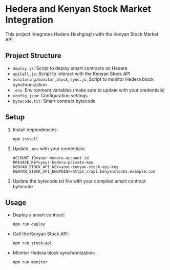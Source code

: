 # Hedera and Kenyan Stock Market Integration

This project integrates Hedera Hashgraph with the Kenyan Stock Market API.

## Project Structure

- `deploy.js`: Script to deploy smart contracts on Hedera
- `apiCall.js`: Script to interact with the Kenyan Stock API
- `monitoring/monitor_block_sync.js`: Script to monitor Hedera block synchronization
- `.env`: Environment variables (make sure to update with your credentials)
- `config.json`: Configuration settings
- `bytecode.txt`: Smart contract bytecode

## Setup

1. Install dependencies:
   ```
   npm install
   ```

2. Update `.env` with your credentials:
   ```
   ACCOUNT_ID=your-hedera-account-id
   PRIVATE_KEY=your-hedera-private-key
   KENYAN_STOCK_API_KEY=your-kenyan-stock-api-key
   KENYAN_STOCK_API_ENDPOINT=https://api.kenyanstocks.example.com
   ```

3. Update the bytecode.txt file with your compiled smart contract bytecode

## Usage

- Deploy a smart contract:
  ```
  npm run deploy
  ```

- Call the Kenyan Stock API:
  ```
  npm run stock-api
  ```

- Monitor Hedera block synchronization:
  ```
  npm run monitor
  ``` 